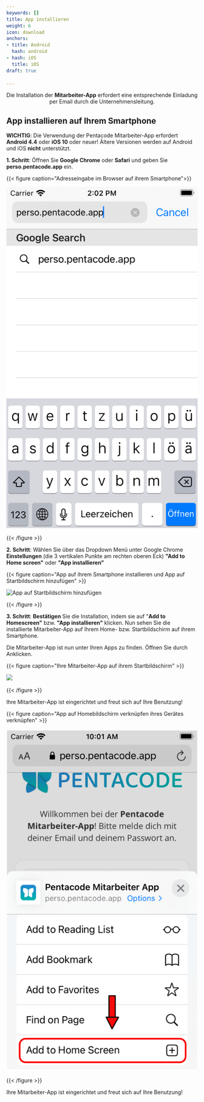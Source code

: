 ```yaml
---
keywords: []
title: App installieren
weight: 6
icon: download
anchors:
- title: Android
  hash: android
- hash: iOS
  title: iOS
draft: true

---
```

<p><center>

Die Installation der **Mitarbeiter-App** erfordert eine entsprechende Einladung per Email durch die Unternehmensleitung.

</p></center>

## App installieren auf Ihrem Smartphone

**WICHTIG**: Die Verwendung der Pentacode Mitarbeiter-App erfordert **Android 4.4** oder **iOS 10** oder neuer! Ältere Versionen werden auf Android und iOS **nicht** unterstützt.

**1. Schritt**: Öffnen Sie **Google Chrome** oder **Safari** und geben Sie **perso.pentacode.app** ein.

{{< figure caption="Adresseingabe im Browser auf ihrem Smartphone">}}

![](/uploads/simulator-screen-shot-ipod-touch.png)

{{< /figure >}}

**2. Schritt**: Wählen Sie über das Dropdown Menü unter Google Chrome **Einstellungen** (die 3 vertikalen Punkte am rechten oberen Eck) **"Add to Home screen"** oder **"App installieren"**

{{< figure caption="App auf ihrem Smartphone installieren und  App auf Startbildschirm hinzufügen" >}}

![App auf Startbildschirm hinzufügen](/uploads/app_installieren_ma-app-1.png "Mitarbeiter-App auf Startbildschirm")

{{< /figure >}}

**3. Schritt**: **Bestätigen** Sie die Installation, indem sie auf "**Add to Homescreen"** bzw. **"App installieren"** klicken. Nun sehen Sie die installierte Mitarbeiter-App auf Ihrem Home- bzw. Startbildschirm auf ihrem Smartphone.

Die Mitarbeiter-App ist nun unter Ihren Apps zu finden. Öffnen Sie durch Anklicken.

{{< figure caption="Ihre Mitarbeiter-App auf ihrem Startbildschirm" >}}

![](/uploads/handy_einzeln_iphone-bsp_app_auf_startbildschirm.png)

{{< /figure >}}

Ihre Mitarbeiter-App ist eingerichtet und freut sich auf Ihre Benutzung!

{{< figure caption="App auf Homebildschirm verknüpfen ihres Gerätes verknüpfen" >}}

![](/uploads/handy_einzeln_iphone-bsp_app_installieren-1.png)

{{< /figure >}}

Ihre Mitarbeiter-App ist eingerichtet und freut sich auf Ihre Benutzung!